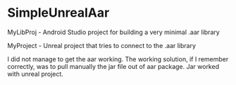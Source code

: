 # SimpleUnrealAar

MyLibProj - Android Studio project for building a very minimal .aar library

MyProject - Unreal project that tries to connect to the .aar library

I did not manage to get the aar working. The working solution, if I remember correctly, was to pull manually the jar file out of aar package. Jar worked with unreal project.

